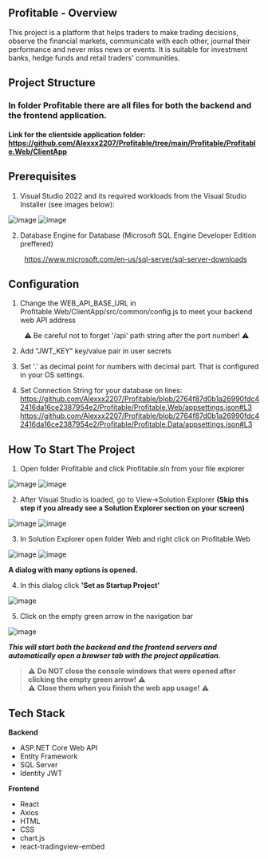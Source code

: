 ## Profitable - Overview
This project is a platform that helps traders to make trading decisions, observe the financial markets, communicate with each other, journal their performance and never miss news or events. It is suitable for investment banks, hedge funds and retail traders' communities.

## Project Structure
### In folder Profitable there are all files for both the backend and the frontend application.

#### **Link for the clientside application folder: https://github.com/Alexxx2207/Profitable/tree/main/Profitable/Profitable.Web/ClientApp** ####

## Prerequisites

1. Visual Studio 2022 and its required workloads from the Visual Studio Installer (see images below):

![image](https://user-images.githubusercontent.com/61185321/197560581-d7cfa221-83b9-427e-9f52-68221e854ce6.png)
![image](https://user-images.githubusercontent.com/61185321/182320887-25f449a1-3b03-49a8-a48f-49f098c10f14.png)


2. Database Engine for Database (Microsoft SQL Engine Developer Edition preffered)

&emsp;&emsp; https://www.microsoft.com/en-us/sql-server/sql-server-downloads


## Configuration

1. Change the WEB_API_BASE_URL in Profitable.Web/ClientApp/src/common/config.js to meet your backend web API address

&emsp;&emsp; :warning: Be careful not to forget '/api' path string after the port number! :warning:

2. Add "JWT_KEY" key/value pair in user secrets

3. Set '.' as decimal point for numbers with decimal part. That is configured in your OS settings.

4. Set Connection String for your database on lines:
https://github.com/Alexxx2207/Profitable/blob/2764f87d0b1a26990fdc42416da16ce2387954e2/Profitable/Profitable.Web/appsettings.json#L3
https://github.com/Alexxx2207/Profitable/blob/2764f87d0b1a26990fdc42416da16ce2387954e2/Profitable/Profitable.Data/appsettings.json#L3

## How To Start The Project
    
1. Open folder Profitable and click Profitable.sln from your file explorer
  
![image](https://user-images.githubusercontent.com/61185321/182321525-02dd831b-2a63-4d71-aaa7-b1893ed3035d.png)
![image](https://user-images.githubusercontent.com/61185321/182321593-cdc71aab-7e36-4f87-a952-4fe0424bebcb.png)
  
    
2. After Visual Studio is loaded, go to View->Solution Explorer **(Skip this step if you already see a Solution Explorer section on your screen)**
  
![image](https://user-images.githubusercontent.com/61185321/182322449-08b080b8-e2a0-4e0b-a09c-6ede73d6540d.png)
![image](https://user-images.githubusercontent.com/61185321/182322515-427f9103-ffb2-4c05-a017-37aa9e8c12f8.png)
  
  
3. In Solution Explorer open folder Web and right click on Profitable.Web
  
![image](https://user-images.githubusercontent.com/61185321/182330066-0dd0ebf4-2160-4f9d-a09e-1bed6ae080ac.png)
![image](https://user-images.githubusercontent.com/61185321/182330356-6590855b-3d76-4b86-ab9a-8e5d7375d5e8.png)
  
**A dialog with many options is opened.**
  
  
4. In this dialog click **'Set as Startup Project'**  
  
![image](https://user-images.githubusercontent.com/61185321/182323855-25bd40a0-98e2-4038-ab47-baa551f8110d.png)
  
5. Click on the empty green arrow in the navigation bar
  
![image](https://user-images.githubusercontent.com/61185321/182324277-8c4b9498-f0ce-4e44-acbe-e641316ad5e3.png)
  
***This will start both the backend and the frontend servers and automatically open a browser tab with the project application.***
  
> :warning: **Do NOT close the console windows that were opened after clicking the empty green arrow!** :warning:  
> :warning: **Close them when you finish the web app usage!** :warning: 

## Tech Stack

**Backend**

- ASP.NET Core Web API
- Entity Framework
- SQL Server
- Identity JWT


**Frontend**

- React
- Axios
- HTML
- CSS
- chart.js
- react-tradingview-embed

